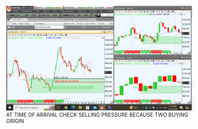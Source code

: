 ![](_attachments/Pasted%20image%2020240423072439.png)
AT TIME OF ARRIVAL CHECK SELLING PRESSURE BECAUSE TWO BUYING ORIGIN
